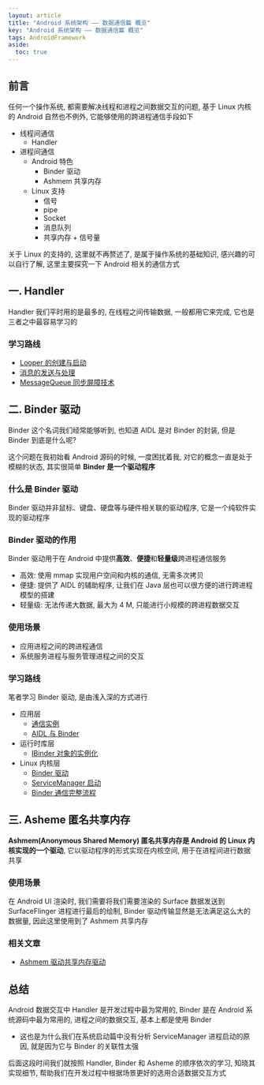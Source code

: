 ```yaml
---
layout: article
title: "Android 系统架构 —— 数据通信篇 概览"
key: "Android 系统架构 —— 数据通信篇 概览" 
tags: AndroidFramework
aside:
  toc: true
---
```

## 前言
任何一个操作系统, 都需要解决线程和进程之间数据交互的问题, 基于 Linux 内核的 Android 自然也不例外, 它能够使用的跨进程通信手段如下
- 线程间通信
  - Handler
- 进程间通信
  - Android 特色
    - Binder 驱动
    - Ashmem 共享内存
  - Linux 支持
    - 信号
    - pipe
    - Socket
    - 消息队列
    - 共享内存 + 信号量

关于 Linux 的支持的, 这里就不再赘述了, 是属于操作系统的基础知识, 感兴趣的可以自行了解, 这里主要探究一下 Android 相关的通信方式

<!--more-->

## 一. Handler 
Handler 我们平时用的是最多的, 在线程之间传输数据, 一般都用它来完成, 它也是三者之中最容易学习的

### 学习路线
- [Looper 的创建与启动](https://sharrychoo.github.io/blog/2018/06/12/android-source-dc-handler1.html)
- [消息的发送与处理](https://sharrychoo.github.io/blog/2018/06/13/android-source-dc-handler2.html)
- [MessageQueue 同步屏障技术](https://sharrychoo.github.io/blog/2018/06/14/android-source-dc-handler3.html)

## 二. Binder 驱动
Binder 这个名词我们经常能够听到, 也知道 AIDL 是对 Binder 的封装, 但是 Binder 到底是什么呢? 

这个问题在我初始看 Android 源码的时候, 一度困扰着我, 对它的概念一直是处于模糊的状态, 其实很简单 **Binder 是一个驱动程序**

### 什么是 Binder 驱动
Binder 驱动并非鼠标、键盘、硬盘等与硬件相关联的驱动程序, 它是一个纯软件实现的驱动程序

### Binder 驱动的作用
Binder 驱动用于在 Android 中提供**高效**、**便捷**和**轻量级**跨进程通信服务
- 高效: 使用 mmap 实现用户空间和内核的通信, 无需多次拷贝
- 便捷: 提供了 AIDL 的辅助程序, 让我们在 Java 层也可以很方便的进行跨进程模型的搭建
- 轻量级: 无法传递大数据, 最大为 4 M, 只能进行小规模的跨进程数据交互

### 使用场景
- 应用进程之间的跨进程通信
- 系统服务进程与服务管理进程之间的交互

### 学习路线
笔者学习 Binder 驱动, 是由浅入深的方式进行
- 应用层
  - [通信实例](https://sharrychoo.github.io/blog/2018/07/01/android-source-dc-binder1.html)
  - [AIDL 与 Binder](https://sharrychoo.github.io/blog/2018/07/05/android-source-dc-binder2.html)
- 运行时库层
  - [IBinder 对象的实例化](https://sharrychoo.github.io/blog/2018/07/07/android-source-dc-binder3.html) 
- Linux 内核层
  - [Binder 驱动](https://sharrychoo.github.io/blog/2018/07/10/android-source-dc-binder4.html)
  - [ServiceManager 启动](https://sharrychoo.github.io/blog/2018/07/15/android-source-dc-binder5.html)
  - [Binder 通信完整流程](https://sharrychoo.github.io/blog/2018/07/25/android-source-dc-binder6.html)

## 三. Asheme 匿名共享内存
**Ashmem(Anonymous Shared Memory) 匿名共享内存是 Android 的 Linux 内核实现的一个驱动**, 它以驱动程序的形式实现在内核空间, 用于在进程间进行数据共享

###  使用场景
在 Android UI 渲染时, 我们需要将我们需要渲染的 Surface 数据发送到 SurfaceFlinger 进程进行最后的绘制, Binder 驱动传输显然是无法满足这么大的数据量, 因此这里使用到了 Ashmem 共享内存

### 相关文章
- [Ashmem 驱动共享内存驱动](https://sharrychoo.github.io/blog/2018/08/05/android-source-dc-ashmem.html)

## 总结
Android 数据交互中 Handler 是开发过程中最为常用的, Binder 是在 Android 系统源码中最为常用的, 进程之间的数据交互, 基本上都是使用 Binder
- 这也是为什么我们在系统启动篇中没有分析 ServiceManager 进程启动的原因, 就是因为它与 Binder 的关联性太强

后面这段时间我们就按照 Handler, Binder 和 Asheme 的顺序依次的学习, 知晓其实现细节, 帮助我们在开发过程中根据场景更好的选用合适数据交互方式